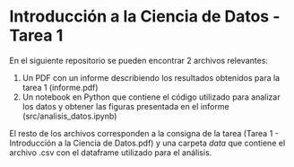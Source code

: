 # Introducción a la Ciencia de Datos - Tarea 1

En el siguiente repositorio se pueden encontrar 2 archivos relevantes: 

1) Un PDF con un informe describiendo los resultados obtenidos para la tarea 1 (informe.pdf)
2) Un notebook en Python que contiene el código utilizado para analizar los datos y obtener las figuras presentada en el informe (src/analisis_datos.ipynb)


El resto de los archivos corresponden a la consigna de la tarea (Tarea 1 - Introducción a la Ciencia de Datos.pdf) y una carpeta _data_ que contiene el archivo .csv con el dataframe utilizado para el análisis.
